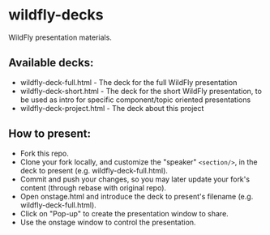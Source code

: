# wildfly-decks
WildFly presentation materials.

## Available decks:
* wildfly-deck-full.html    - The deck for the full WildFly presentation
* wildfly-deck-short.html   - The deck for the short WildFly presentation, to be used as intro for specific component/topic oriented presentations
* wildfly-deck-project.html - The deck about this project

## How to present:
* Fork this repo.
* Clone your fork locally, and customize the "speaker" `<section/>`, in the deck to present (e.g. wildfly-deck-full.html).
* Commit and push your changes, so you may later update your fork's content (through rebase with original repo).
* Open onstage.html and introduce the deck to present's filename (e.g. wildfly-deck-full.html).
* Click on "Pop-up" to create the presentation window to share.
* Use the onstage window to control the presentation.
